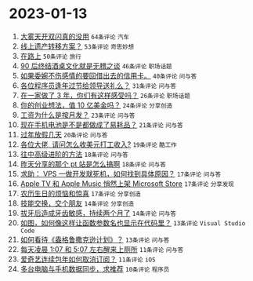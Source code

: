 # 2023-01-13

1. [大雾天开双闪真的没用](https://www.v2ex.com/t/908586) `64条评论` `汽车`
1. [线上遗产转移方案？](https://www.v2ex.com/t/908607) `53条评论` `奇思妙想`
1. [在路上](https://www.v2ex.com/t/908582) `50条评论` `旅行`
1. [90 后终结酒桌文化就是无稽之谈](https://www.v2ex.com/t/908634) `46条评论` `职场话题`
1. [如果委婉不伤感情的要回借出去的信用卡。](https://www.v2ex.com/t/908644) `40条评论` `问与答`
1. [各位程序员逢年过节给领导送礼么？](https://www.v2ex.com/t/908629) `31条评论` `问与答`
1. [在一家做了 3 年，你们有这样感受吗？](https://www.v2ex.com/t/908599) `26条评论` `职场话题`
1. [你的创业想法，值 10 亿美金吗？](https://www.v2ex.com/t/908595) `24条评论` `分享创造`
1. [工资为什么是按月发？](https://www.v2ex.com/t/908658) `23条评论` `问与答`
1. [现在手机电池是不是都做成了易耗品？](https://www.v2ex.com/t/908591) `21条评论` `问与答`
1. [过年放假几天](https://www.v2ex.com/t/908611) `20条评论` `问与答`
1. [各位大佬, 请问怎么收美元打工收入?](https://www.v2ex.com/t/908587) `19条评论` `酷工作`
1. [往中高级进阶的方法](https://www.v2ex.com/t/908613) `18条评论` `问与答`
1. [昨天分享的那个 pt 站是怎么搞啊](https://www.v2ex.com/t/908597) `18条评论` `问与答`
1. [求助： VPS 一做开发就死机，如何找到具体原因？](https://www.v2ex.com/t/908620) `17条评论` `问与答`
1. [Apple TV 和 Apple Music 悄然上架 Microsoft Store](https://www.v2ex.com/t/908610) `17条评论` `分享发现`
1. [农历生日的烦恼和惊喜](https://www.v2ex.com/t/908583) `17条评论` `分享创造`
1. [技能交换，交个朋友](https://www.v2ex.com/t/908641) `14条评论` `分享创造`
1. [拔牙后造成牙齿敏感，持续两个月了](https://www.v2ex.com/t/908622) `14条评论` `问与答`
1. [如图，如何像这样让函数参数名也显示在代码里？](https://www.v2ex.com/t/908605) `13条评论` `Visual Studio Code`
1. [如何看待《盎格鲁撒克逊计划》？](https://www.v2ex.com/t/908600) `13条评论` `问与答`
1. [每天凌晨 1:07 和 5:07 左右醒来上厕所](https://www.v2ex.com/t/908649) `11条评论` `问与答`
1. [爱奇艺连续包年如何取消订阅？](https://www.v2ex.com/t/908602) `11条评论` `iOS`
1. [多台电脑与手机数据同步，求推荐](https://www.v2ex.com/t/908640) `10条评论` `程序员`
